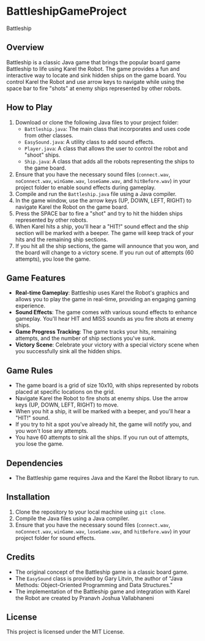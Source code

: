 # BattleshipGameProject
Battleship

## Overview
Battleship is a classic Java game that brings the popular board game Battleship to life using Karel the Robot. The game provides a fun and interactive way to locate and sink hidden ships on the game board. You control Karel the Robot and use arrow keys to navigate while using the space bar to fire "shots" at enemy ships represented by other robots.

## How to Play
1. Download or clone the following Java files to your project folder:
   - `Battleship.java`: The main class that incorporates and uses code from other classes.
   - `EasySound.java`: A utility class to add sound effects.
   - `Player.java`: A class that allows the user to control the robot and "shoot" ships.
   - `Ship.java`: A class that adds all the robots representing the ships to the game board.
2. Ensure that you have the necessary sound files (`connect.wav`, `noConnect.wav`, `winGame.wav`, `loseGame.wav`, and `hitBefore.wav`) in your project folder to enable sound effects during gameplay.
3. Compile and run the `Battleship.java` file using a Java compiler.
4. In the game window, use the arrow keys (UP, DOWN, LEFT, RIGHT) to navigate Karel the Robot on the game board.
5. Press the SPACE bar to fire a "shot" and try to hit the hidden ships represented by other robots.
6. When Karel hits a ship, you'll hear a "HIT!" sound effect and the ship section will be marked with a beeper. The game will keep track of your hits and the remaining ship sections.
7. If you hit all the ship sections, the game will announce that you won, and the board will change to a victory scene. If you run out of attempts (60 attempts), you lose the game.

## Game Features
- **Real-time Gameplay**: Battleship uses Karel the Robot's graphics and allows you to play the game in real-time, providing an engaging gaming experience.
- **Sound Effects**: The game comes with various sound effects to enhance gameplay. You'll hear HIT and MISS sounds as you fire shots at enemy ships.
- **Game Progress Tracking**: The game tracks your hits, remaining attempts, and the number of ship sections you've sunk.
- **Victory Scene**: Celebrate your victory with a special victory scene when you successfully sink all the hidden ships.

## Game Rules
- The game board is a grid of size 10x10, with ships represented by robots placed at specific locations on the grid.
- Navigate Karel the Robot to fire shots at enemy ships. Use the arrow keys (UP, DOWN, LEFT, RIGHT) to move.
- When you hit a ship, it will be marked with a beeper, and you'll hear a "HIT!" sound.
- If you try to hit a spot you've already hit, the game will notify you, and you won't lose any attempts.
- You have 60 attempts to sink all the ships. If you run out of attempts, you lose the game.

## Dependencies
- The Battleship game requires Java and the Karel the Robot library to run.

## Installation
1. Clone the repository to your local machine using `git clone`.
2. Compile the Java files using a Java compiler.
3. Ensure that you have the necessary sound files (`connect.wav`, `noConnect.wav`, `winGame.wav`, `loseGame.wav`, and `hitBefore.wav`) in your project folder for sound effects.

## Credits
- The original concept of the Battleship game is a classic board game.
- The `EasySound` class is provided by Gary Litvin, the author of "Java Methods: Object-Oriented Programming and Data Structures."
- The implementation of the Battleship game and integration with Karel the Robot are created by Pranavh Joshua Vallabhaneni

## License
This project is licensed under the MIT License.
